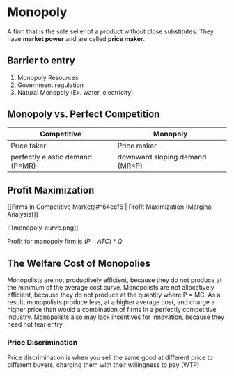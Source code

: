 # Monopoly

A firm that is the sole seller of a product without close substitutes. They have **market power** and are called **price maker**. 

## Barrier to entry

1. Monopoly Resources
2. Government regulation
3. Natural Monopoly (Ex. water, electricity)

## Monopoly vs. Perfect Competition

| Competitive | Monopoly |
| ----------- | -------- |
| Price taker | Price maker |
| perfectly elastic demand (P=MR) | downward sloping demand (MR<P) |


## Profit Maximization

[[Firms in Competitive Markets#^64ecf6 | Profit Maximization (Marginal Analysis)]]

![[monopoly-curve.png]]

Profit for monopoly firm is $(P - ATC) * Q$

## The Welfare Cost of Monopolies

Monopolists are not productively efficient, because they do not produce at the minimum of the average cost curve. Monopolists are not allocatively efficient, because they do not produce at the quantity where P = MC. As a result, monopolists produce less, at a higher average cost, and charge a higher price than would a combination of firms in a perfectly competitive industry. Monopolists also may lack incentives for innovation, because they need not fear entry.

### Price Discrimination

Price discrimination is when you sell the same good at different price to different buyers, charging them with their willingness to pay (WTP)

